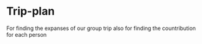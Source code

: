 # Trip-plan
For finding the expanses of our group trip also for finding the countribution for each person 
